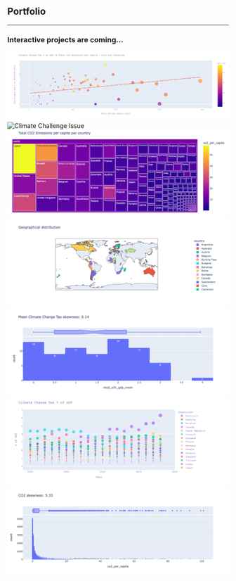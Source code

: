## Portfolio

---

### Interactive projects are coming...
<img src="/images/cr_plot.png" alt="Climate Change Plot"/>
<img src="/images/cch.png.png" alt="Climate Challenge Issue"/>
<img src="/images/co2_total.png" alt="Total CO2"/>
<img src="/images/map.png" alt="Map"/>
<img src="/images/skew2.png" alt="Skewness"/>
<img src="/images/tax.png" alt="Climate change tax"/>
<img src="/images/skew.png" alt="Skewness 2"/>